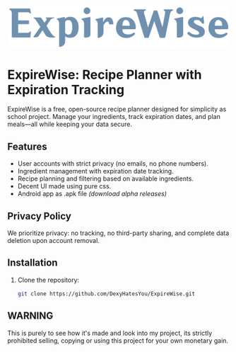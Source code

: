 ![ExpireWise Logo](HTML-base/img/ew-logo.png)
# ExpireWise: Recipe Planner with Expiration Tracking  
ExpireWise is a free, open-source recipe planner designed for simplicity as school project. Manage your ingredients, track expiration dates, and plan meals—all while keeping your data secure.
## Features  
- User accounts with strict privacy (no emails, no phone numbers).  
- Ingredient management with expiration date tracking.  
- Recipe planning and filtering based on available ingredients.
- Decent UI made using pure css.
- Android app as .apk file *(download alpha releases)*
## Privacy Policy  
We prioritize privacy: no tracking, no third-party sharing, and complete data deletion upon account removal.  
## Installation  
1. Clone the repository:  
   ```bash  
   git clone https://github.com/DexyHatesYou/ExpireWise.git
## WARNING
This is purely to see how it's made and look into my project, its strictly prohibited selling, copying or using this project for your own monetary gain.

